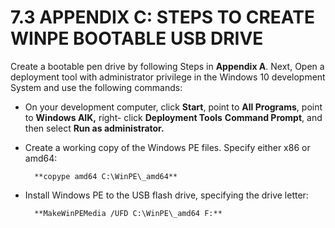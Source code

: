 # 7.3 APPENDIX C: STEPS TO CREATE WINPE BOOTABLE USB DRIVE

Create a bootable pen drive by following Steps in **Appendix A**. Next, Open a deployment tool with administrator privilege in the Windows 10 development System and use the following commands:

* On your development computer, click **Start**, point to **All Programs**, point to **Windows AIK,** right- click **Deployment Tools** **Command Prompt**, and then select **Run as administrator.**
* Create a working copy of the Windows PE files. Specify either x86 or amd64:

        **copype amd64 C:\WinPE\_amd64**

* Install Windows PE to the USB flash drive, specifying the drive letter:

        **MakeWinPEMedia /UFD C:\WinPE\_amd64 F:**



